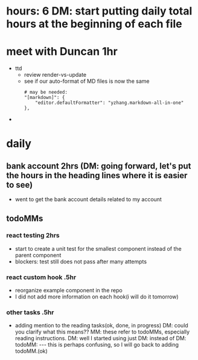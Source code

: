 # hours: 6 DM: start putting daily total hours at the beginning of each file

# meet with Duncan 1hr

- ttd
  - review render-vs-update
  - see if our auto-format of MD files is now the same
    ```
    # may be needed:
    "[markdown]": {
    	"editor.defaultFormatter": "yzhang.markdown-all-in-one"
    },
    ```
-

# daily

## bank account 2hrs (DM: going forward, let's put the hours in the heading lines where it is easier to see)

- went to get the bank account details related to my account

## todoMMs

### react testing 2hrs

- start to create a unit test for the smallest component instead of the parent component
- blockers: test still does not pass after many attempts

### react custom hook .5hr

- reorganize example component in the repo
- I did not add more information on each hook(i will do it tomorrow)

### other tasks .5hr

- adding mention to the reading tasks(ok, done, in progress)
  DM: could you clarify what this means?? MM: these refer to todoMMs, especially reading instructions. DM: well I started using just DM: instead of DM: todoMM: --- this is perhaps confusing, so I will go back to adding todoMM.(ok)
